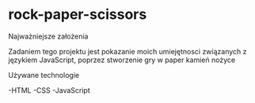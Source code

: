 # rock-paper-scissors

Najważniejsze założenia

Zadaniem tego projektu jest pokazanie moich umiejętnosci związanych z językiem JavaScript, poprzez stworzenie gry w paper kamień nożyce

Używane technologie

-HTML -CSS -JavaScript
